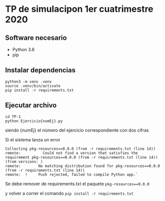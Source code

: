 # TP de  simulacipon 1er cuatrimestre 2020

## Software necesario
* Python 3.6
* pip

## Instalar dependencias

    python3 -m venv .venv
    source .venv/bin/activate
    pip install -r requirements.txt

## Ejecutar archivo


    cd TP-1
    python Ejercicio{numEj}.py 
siendo {numEj} el número del ejercicio correspondiente con dos cifras

Si el sistema lanza un error 

    Collecting pkg-resources==0.0.0 (from -r requirements.txt (line 14))
    remote:          Could not find a version that satisfies the requirement pkg-resources==0.0.0 (from -r requirements.txt (line 14)) (from versions: )
    remote:        No matching distribution found for pkg-resources==0.0.0 (from -r requirements.txt (line 14))
    remote:  !     Push rejected, failed to compile Python app.`

Se debe remover de requirements.txt el paquete `pkg-resources==0.0.0`

y volver a correr el comando `pip install -r requirements.txt`
